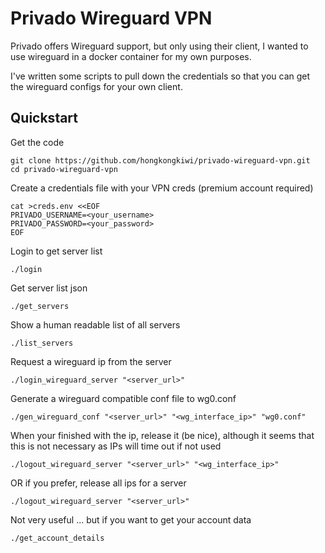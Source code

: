 Privado Wireguard VPN
=======================

Privado offers Wireguard support, but only using their client, I wanted to use wireguard in a docker container for my own purposes.

I've written some scripts to pull down the credentials so that you can get the wireguard configs for your own client.

## Quickstart

Get the code

```
git clone https://github.com/hongkongkiwi/privado-wireguard-vpn.git
cd privado-wireguard-vpn
```

Create a credentials file with your VPN creds (premium account required)

```
cat >creds.env <<EOF
PRIVADO_USERNAME=<your_username>
PRIVADO_PASSWORD=<your_password>
EOF
```

Login to get server list

```
./login
```

Get server list json

```
./get_servers
```

Show a human readable list of all servers

```
./list_servers
```

Request a wireguard ip from the server

```
./login_wireguard_server "<server_url>"
```

Generate a wireguard compatible conf file to wg0.conf

```
./gen_wireguard_conf "<server_url>" "<wg_interface_ip>" "wg0.conf"
```

When your finished with the ip, release it (be nice), although it seems that this is not necessary as IPs will time out if not used

```
./logout_wireguard_server "<server_url>" "<wg_interface_ip>"
```

OR if you prefer, release all ips for a server

```
./logout_wireguard_server "<server_url>"
```

Not very useful ... but if you want to get your account data

```
./get_account_details
```
